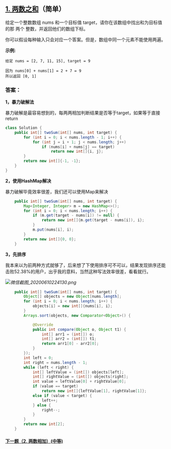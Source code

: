 ## [1. 两数之和](https://leetcode-cn.com/problems/two-sum/)（简单）

给定一个整数数组 nums 和一个目标值 target，请你在该数组中找出和为目标值的那 两个 整数，并返回他们的数组下标。

你可以假设每种输入只会对应一个答案。但是，数组中同一个元素不能使用两遍。

**示例:**

```
给定 nums = [2, 7, 11, 15], target = 9

因为 nums[0] + nums[1] = 2 + 7 = 9
所以返回 [0, 1]
```



### 答案：

**1，暴力破解法**

暴力破解是最容易想到的，每两两相加判断结果是否等于target，如果等于直接return

```java
class Solution {
    public int[] twoSum(int[] nums, int target) {
        for (int i = 0; i < nums.length - 1; i++) {
            for (int j = i + 1; j < nums.length; j++)
                if (nums[i] + nums[j] == target)
                    return new int[]{i, j};
        }
        return new int[]{-1, -1};
    }
}
```



**2，使用HashMap解决**

暴力破解毕竟效率很差，我们还可以使用Map来解决

```java
    public int[] twoSum(int[] nums, int target) {
        Map<Integer, Integer> m = new HashMap<>();
        for (int i = 0; i < nums.length; i++) {
            if (m.get(target - nums[i]) != null) {
                return new int[]{m.get(target - nums[i]), i};
            }
            m.put(nums[i], i);
        }
        return new int[]{0, 0};
    }
```

  

**3，先排序**

我本来以为前两种方式就够了，后来想了下使用排序可不可以，结果发现排序还能击败52.38%的用户，出乎我的意料，当然这种写法效率很差，看看就行。

*![微信截图_20200610224130.png](https://pic.leetcode-cn.com/a8c267f2b29ba4eb48b0b21fe94eeae1ce969d959cfe34f2d758379e4dbb872f-%E5%BE%AE%E4%BF%A1%E6%88%AA%E5%9B%BE_20200610224130.png)*

[]()

```java
    public int[] twoSum(int[] nums, int target) {
        Object[] objects = new Object[nums.length];
        for (int i = 0; i < nums.length; i++) {
            objects[i] = new int[]{nums[i], i};
        }
        Arrays.sort(objects, new Comparator<Object>() {

            @Override
            public int compare(Object o, Object t1) {
                int[] arr1 = (int[]) o;
                int[] arr2 = (int[]) t1;
                return arr1[0] - arr2[0];
            }
        });
        int left = 0;
        int right = nums.length - 1;
        while (left < right) {
            int[] leftValue = (int[]) objects[left];
            int[] rightValue = (int[]) objects[right];
            int value = leftValue[0] + rightValue[0];
            if (value == target)
                return new int[]{leftValue[1], rightValue[1]};
            else if (value < target) {
                left++;
            } else {
                right--;
            }
        }
        return new int[2];
    }
```

 

####   [下一题（2. 两数相加）(中等)](https://github.com/sdwwld/leetCode/blob/master/src/main/java/com/wld/java/leetcode/leetCode0002.md)

